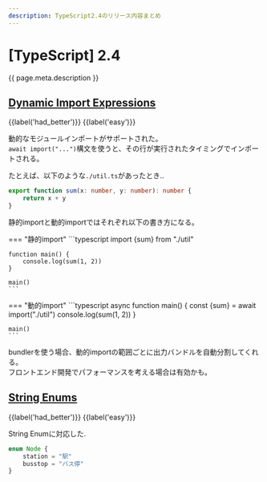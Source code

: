 ```yaml
---
description: TypeScript2.4のリリース内容まとめ
---
```


# [TypeScript] 2.4

{{ page.meta.description }}

## [Dynamic Import Expressions]

[Dynamic Import Expressions]: https://www.typescriptlang.org/docs/handbook/release-notes/typescript-2-4.html#dynamic-import-expressions

{{label('had_better')}} {{label('easy')}} 

動的なモジュールインポートがサポートされた。  
`await import("...")`構文を使うと、その行が実行されたタイミングでインポートされる。

たとえば、以下のような`./util.ts`があったとき..

```typescript
export function sum(x: number, y: number): number {
    return x + y
}
```

静的importと動的importではそれぞれ以下の書き方になる。

=== "静的import"
    ```typescript
    import {sum} from "./util"

    function main() {
        console.log(sum(1, 2))
    }

    main()
    ```


=== "動的import"
    ```typescript
    async function main() {
        const {sum} = await import("./util")
        console.log(sum(1, 2))
    }

    main()
    ```

bundlerを使う場合、動的importの範囲ごとに出力バンドルを自動分割してくれる。  
フロントエンド開発でパフォーマンスを考える場合は有効かも。


## [String Enums]

[String Enums]: https://www.typescriptlang.org/docs/handbook/release-notes/typescript-2-4.html#string-enums

{{label('had_better')}} {{label('easy')}} 

String Enumに対応した.

```typescript
enum Node {
    station = "駅"
    busstop = "バス停"
}
```
